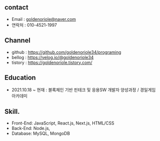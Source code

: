 ## contact
- Email : goldenoriole@naver.com
- 연락처 : 010-4521-1997

## Channel
 - github : https://github.com/goldenoriole34/programing
 - bellog : https://velog.io/@goldenoriole34
 - tistory : https://goldenoriole.tistory.com/

## Education
 - 2021.10.18 ~ 현재 : 블록체인 기반 핀테크 및 응용SW 개발자 양성과정 / 경일게임아카데미


## Skill.
- Front-End: JavaScript, React.js, Next.js, HTML/CSS
- Back-End: Node.js, 
- Database: MySQL, MongoDB

